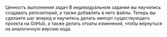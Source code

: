 Ценность выполнения задач
В индивидуальном задании вы научились создавать репозиторий, а также добавлять в него файлы. Теперь вы сделаете шаг вперед и научитесь делать импорт существующего проекта на GitHub, а также делать откаты изменений, чтобы вернуться на аналогичную версию кода.